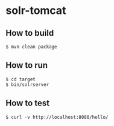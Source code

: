 # solr-tomcat

## How to build

    $ mvn clean package

## How to run

    $ cd target
    $ bin/solrserver

## How to test

    $ curl -v http://localhost:8080/hello/

